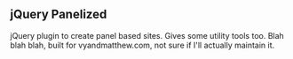 
## jQuery Panelized

jQuery plugin to create panel based sites. Gives some utility tools too. Blah blah blah, built for vyandmatthew.com, not sure if I'll actually maintain it.

